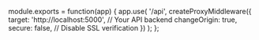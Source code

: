 
module.exports = function(app) {
  app.use(
    '/api',
    createProxyMiddleware({
      target: 'http://localhost:5000',  // Your API backend
      changeOrigin: true,
      secure: false,  // Disable SSL verification
    })
  );
};
